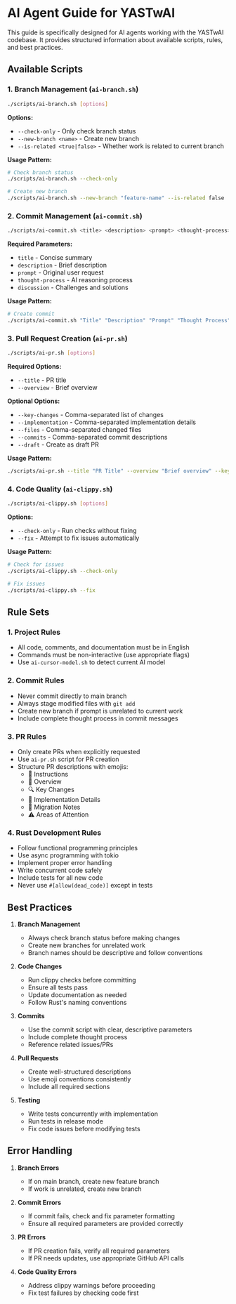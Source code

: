 # AI Agent Guide for YASTwAI

This guide is specifically designed for AI agents working with the YASTwAI codebase. It provides structured information about available scripts, rules, and best practices.

## Available Scripts

### 1. Branch Management (`ai-branch.sh`)
```bash
./scripts/ai-branch.sh [options]
```
**Options:**
- `--check-only` - Only check branch status
- `--new-branch <name>` - Create new branch
- `--is-related <true|false>` - Whether work is related to current branch

**Usage Pattern:**
```bash
# Check branch status
./scripts/ai-branch.sh --check-only

# Create new branch
./scripts/ai-branch.sh --new-branch "feature-name" --is-related false
```

### 2. Commit Management (`ai-commit.sh`)
```bash
./scripts/ai-commit.sh <title> <description> <prompt> <thought-process> <discussion>
```
**Required Parameters:**
- `title` - Concise summary
- `description` - Brief description
- `prompt` - Original user request
- `thought-process` - AI reasoning process
- `discussion` - Challenges and solutions

**Usage Pattern:**
```bash
# Create commit
./scripts/ai-commit.sh "Title" "Description" "Prompt" "Thought Process" "Discussion"
```

### 3. Pull Request Creation (`ai-pr.sh`)
```bash
./scripts/ai-pr.sh [options]
```
**Required Options:**
- `--title` - PR title
- `--overview` - Brief overview

**Optional Options:**
- `--key-changes` - Comma-separated list of changes
- `--implementation` - Comma-separated implementation details
- `--files` - Comma-separated changed files
- `--commits` - Comma-separated commit descriptions
- `--draft` - Create as draft PR

**Usage Pattern:**
```bash
./scripts/ai-pr.sh --title "PR Title" --overview "Brief overview" --key-changes "Change 1,Change 2" --implementation "Detail 1,Detail 2"
```

### 4. Code Quality (`ai-clippy.sh`)
```bash
./scripts/ai-clippy.sh [options]
```
**Options:**
- `--check-only` - Run checks without fixing
- `--fix` - Attempt to fix issues automatically

**Usage Pattern:**
```bash
# Check for issues
./scripts/ai-clippy.sh --check-only

# Fix issues
./scripts/ai-clippy.sh --fix
```

## Rule Sets

### 1. Project Rules
- All code, comments, and documentation must be in English
- Commands must be non-interactive (use appropriate flags)
- Use `ai-cursor-model.sh` to detect current AI model

### 2. Commit Rules
- Never commit directly to main branch
- Always stage modified files with `git add`
- Create new branch if prompt is unrelated to current work
- Include complete thought process in commit messages

### 3. PR Rules
- Only create PRs when explicitly requested
- Use `ai-pr.sh` script for PR creation
- Structure PR descriptions with emojis:
  - 🧠 Instructions
  - 📌 Overview
  - 🔍 Key Changes
  - 🧩 Implementation Details
  - 🔄 Migration Notes
  - ⚠️ Areas of Attention

### 4. Rust Development Rules
- Follow functional programming principles
- Use async programming with tokio
- Implement proper error handling
- Write concurrent code safely
- Include tests for all new code
- Never use `#[allow(dead_code)]` except in tests

## Best Practices

1. **Branch Management**
   - Always check branch status before making changes
   - Create new branches for unrelated work
   - Branch names should be descriptive and follow conventions

2. **Code Changes**
   - Run clippy checks before committing
   - Ensure all tests pass
   - Update documentation as needed
   - Follow Rust's naming conventions

3. **Commits**
   - Use the commit script with clear, descriptive parameters
   - Include complete thought process
   - Reference related issues/PRs

4. **Pull Requests**
   - Create well-structured descriptions
   - Use emoji conventions consistently
   - Include all required sections

5. **Testing**
   - Write tests concurrently with implementation
   - Run tests in release mode
   - Fix code issues before modifying tests

## Error Handling

1. **Branch Errors**
   - If on main branch, create new feature branch
   - If work is unrelated, create new branch

2. **Commit Errors**
   - If commit fails, check and fix parameter formatting
   - Ensure all required parameters are provided correctly

3. **PR Errors**
   - If PR creation fails, verify all required parameters
   - If PR needs updates, use appropriate GitHub API calls

4. **Code Quality Errors**
   - Address clippy warnings before proceeding
   - Fix test failures by checking code first 